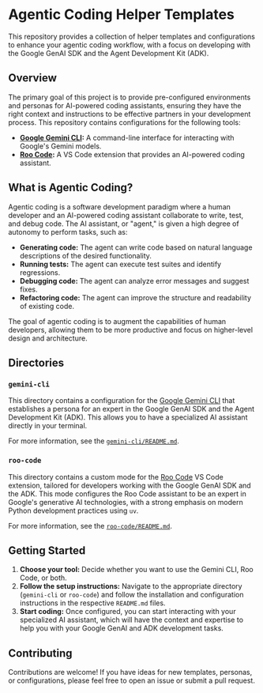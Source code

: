 # Agentic Coding Helper Templates

This repository provides a collection of helper templates and configurations to enhance your agentic coding workflow, with a focus on developing with the Google GenAI SDK and the Agent Development Kit (ADK).

## Overview

The primary goal of this project is to provide pre-configured environments and personas for AI-powered coding assistants, ensuring they have the right context and instructions to be effective partners in your development process. This repository contains configurations for the following tools:

-   **[Google Gemini CLI](gemini-cli/README.md):** A command-line interface for interacting with Google's Gemini models.
-   **[Roo Code](roo-code/README.md):** A VS Code extension that provides an AI-powered coding assistant.

## What is Agentic Coding?

Agentic coding is a software development paradigm where a human developer and an AI-powered coding assistant collaborate to write, test, and debug code. The AI assistant, or "agent," is given a high degree of autonomy to perform tasks, such as:

-   **Generating code:** The agent can write code based on natural language descriptions of the desired functionality.
-   **Running tests:** The agent can execute test suites and identify regressions.
-   **Debugging code:** The agent can analyze error messages and suggest fixes.
-   **Refactoring code:** The agent can improve the structure and readability of existing code.

The goal of agentic coding is to augment the capabilities of human developers, allowing them to be more productive and focus on higher-level design and architecture.

## Directories

### `gemini-cli`

This directory contains a configuration for the [Google Gemini CLI](https://github.com/google/gemini-cli) that establishes a persona for an expert in the Google GenAI SDK and the Agent Development Kit (ADK). This allows you to have a specialized AI assistant directly in your terminal.

For more information, see the [`gemini-cli/README.md`](gemini-cli/README.md).

### `roo-code`

This directory contains a custom mode for the [Roo Code](https://www.moor.so/) VS Code extension, tailored for developers working with the Google GenAI SDK and the ADK. This mode configures the Roo Code assistant to be an expert in Google's generative AI technologies, with a strong emphasis on modern Python development practices using `uv`.

For more information, see the [`roo-code/README.md`](roo-code/README.md).

## Getting Started

1.  **Choose your tool:** Decide whether you want to use the Gemini CLI, Roo Code, or both.
2.  **Follow the setup instructions:** Navigate to the appropriate directory (`gemini-cli` or `roo-code`) and follow the installation and configuration instructions in the respective `README.md` files.
3.  **Start coding:** Once configured, you can start interacting with your specialized AI assistant, which will have the context and expertise to help you with your Google GenAI and ADK development tasks.

## Contributing

Contributions are welcome! If you have ideas for new templates, personas, or configurations, please feel free to open an issue or submit a pull request.